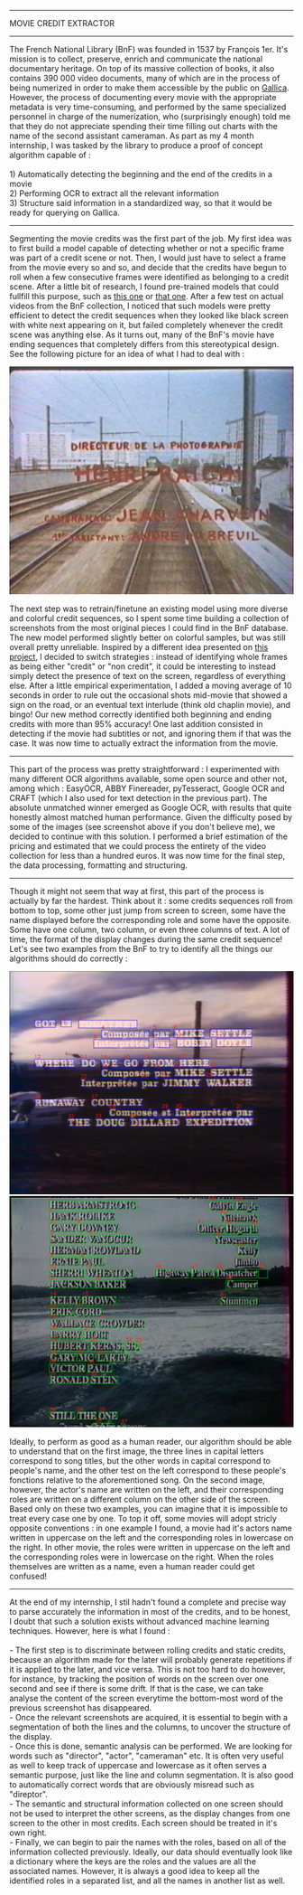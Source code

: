 
---

<p class="titletext">MOVIE CREDIT EXTRACTOR</p>

---

<p class="articletext">The French National Library (BnF) was founded in 1537 by François 1er. It's mission is to collect, preserve, enrich and communicate the national documentary heritage. On top of its massive collection of books, it also contains 390 000 video documents, many of which are in the process of being numerized in order to make them accessible by the public on <a href="https://gallica.bnf.fr/accueil/fr/content/accueil-fr" class="linkedinlink">Gallica</a>. However, the process of documenting every movie with the appropriate metadata is very time-consuming, and performed by the same specialized personnel in charge of the numerization, who (surprisingly enough) told me that they do not appreciate spending their time filling out charts with the name of the second assistant cameraman. As part as my 4 month internship, I was tasked by the library to produce a proof of concept algorithm capable of :<br><br>
1) Automatically detecting the beginning and the end of the credits in a movie<br>
2) Performing OCR to extract all the relevant information<br>
3) Structure said information in a standardized way, so that it would be ready for querying on Gallica.</p> 

---

<p class="articletext">Segmenting the movie credits was the first part of the job. My first idea was to first build a model capable of detecting whether or not a specific frame was part of a credit scene or not. Then, I would just have to select a frame from the movie every so and so, and decide that the credits have begun to roll when a few consecutive frames were identified as belonging to a credit scene. After a little bit of research, I found pre-trained models that could fullfill this purpose, such as <a href="https://github.com/parallel-places/closing-credits-recognizer" class="linkedinlink">this one</a> or <a href="https://github.com/nielstenboom/recurring-content-detector" class="linkedinlink">that one</a>. After a few test on actual videos from the BnF collection, I noticed that such models were pretty efficient to detect the credit sequences when they looked like black screen with white next appearing on it, but failed completely whenever the credit scene was anything else. As it turns out, many of the BnF's movie have ending sequences that completely differs from this stereotypical design. See the following picture for an idea of what I had to deal with :</p>

<img src="images/creditszazie.png?raw=true" alt="credits sample" class="imgarticle"/>

<p class="articletext">The next step was to retrain/finetune an existing model using more diverse and colorful credit sequences, so I spent some time building a collection of screenshots from the most original pieces I could find in the BnF database. The new model performed slightly better on colorful samples, but was still overall pretty unreliable. Inspired by a different idea presented on <a href="https://github.com/yanglinz/detect-show-episode-credits" class="linkedinlink">this project</a>, I decided to switch strategies : instead of identifying whole frames as being either "credit" or "non credit", it could be interesting to instead simply detect the presence of text on the screen, regardless of everything else. After a little empirical experimentation, I added a moving average of 10 seconds in order to rule out the occasional shots mid-movie that showed a sign on the road, or an eventual text interlude (think old chaplin movie), and bingo! Our new method correctly identified both beginning and ending credits with more than 95% accuracy! One last addition consisted in detecting if the movie had subtitles or not, and ignoring them if that was the case. It was now time to actually extract the information from the movie.</p>

---

<p class="articletext">This part of the process was pretty straightforward : I experimented with many different OCR algorithms available, some open source and other not, among which : EasyOCR, ABBY Finereader, pyTesseract, Google OCR and CRAFT (which I also used for text detection in the previous part). The absolute unmatched winner emerged as Google OCR, with results that quite honestly almost matched human performance. Given the difficulty posed by some of the images (see screenshot above if you don't believe me), we decided to continue with this solution. I performed a brief estimation of the pricing and estimated that we could process the entirety of the video collection for less than a hundred euros. It was now time for the final step, the data processing, formatting and structuring. </p>

---

<p class="articletext">Though it might not seem that way at first, this part of the process is actually by far the hardest. Think about it : some credits sequences roll from bottom to top, some other just jump from screen to screen, some have the name displayed before the corresponding role and some have the opposite. Some have one column, two column, or even three columns of text. A lot of time, the format of the display changes during the same credit sequence! Let's see two examples from the BnF to try to identify all the things our algorithms should do correctly :</p>

<img src="images/credits1.png?raw=true" alt="first example" class="imgarticle"/>
<img src="images/credits2.png?raw=true" alt="second example" class="imgarticle"/>

<p class="articletext">Ideally, to perform as good as a human reader, our algorithm should be able to understand that on the first image, the three lines in capital letters correspond to song titles, but the other words in capital correspond to people's name, and the other test on the left correspond to these people's fonctions relative to the aforementioned song. On the second image, however, the actor's name are written on the left, and their corresponding roles are written on a different column on the other side of the screen. Based only on these two examples, you can imagine that it is impossible to treat every case one by one. To top it off, some movies will adopt stricly opposite conventions : in one example I found, a movie had it's actors name written in uppercase on the left and the corresponding roles in lowercase on the right. In other movie, the roles were written in uppercase on the left and the corresponding roles were in lowercase on the right. When the roles themselves are written as a name, even a human reader could get confused!</p>
  
---

<p class="articletext">At the end of my internship, I stil hadn't found a complete and precise way to parse accurately the information in most of the credits, and to be honest, I doubt that such a solution exists without advanced machine learning techniques. However, here is what I found :<br><br>
- The first step is to discriminate between rolling credits and static credits, because an algorithm made for the later will probably generate repetitions if it is applied to the later, and vice versa. This is not too hard to do however, for instance, by tracking the position of words on the screen over one second and see if there is some drift. If that is the case, we can take analyse the content of the screen everytime the bottom-most word of the previous screenshot has disappeared.<br>
- Once the relevant screenshots are acquired, it is essential to begin with a segmentation of both the lines and the columns, to uncover the structure of the display.<br>
- Once this is done, semantic analysis can be performed. We are looking for words such as "director", "actor", "cameraman" etc. It is often very useful as well to keep track of uppercase and lowercase as it often serves a semantic purpose, just like the line and column segmentation. It is also good to automatically correct words that are obviously misread such as "direptor".<br>
- The semantic and structural information collected on one screen should not be used to interpret the other screens, as the display changes from one screen to the other in most credits. Each screen should be treated in it's own right.<br>
- Finally, we can begin to pair the names with the roles, based on all of the information collected previously. Ideally, our data should eventually look like a dictionary where the keys are the roles and the values are all the associated names. However, it is always a good idea to keep all the identified roles in a separated list, and all the names in another list as well.<br></p>
